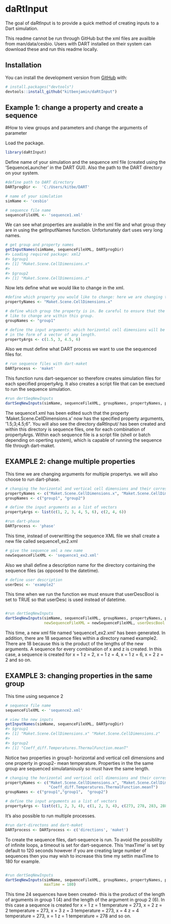 
<!-- README.md is generated from README.Rmd. Please edit that file -->

# daRtInput

<!-- badges: start -->

<!-- badges: end -->

The goal of daRtInput is to provide a quick method of creating inputs to
a Dart simulation.

This readme cannot be run through GitHub but the xml files are availble
from man/data/cesbio. Users with DART installed on their system can
download these and run this readme locally.

## Installation

You can install the development version from
[GitHub](https://github.com/) with:

``` r
# install.packages("devtools")
devtools::install_github("kitbenjamin/daRtInput")
```

## Example 1: change a property and create a sequence

\#How to view groups and parameters and change the arguments of
parameter

Load the package.

``` r
library(daRtInput)
```

Define name of your simulation and the sequence xml file (created using
the ‘SequenceLauncher’ in the DART GUI). Also the path to the DART
directory on your system.

``` r
#define path to DART directory
DARTprogDir <-  'C:/Users/kitbe/DART'

# name of your simulation
simName <- 'cesbio'

# sequence file name
sequenceFileXML <- 'sequence1.xml'
```

We can see what properties are available in the xml file and what group
they are in using the getInputNames function. Unfortunately dart uses
very long names.

``` r
# get group and property names
getInputNames(simName, sequenceFileXML, DARTprogDir)
#> Loading required package: xml2
#> $group1
#> [1] "Maket.Scene.CellDimensions.x"
#> 
#> $group2
#> [1] "Maket.Scene.CellDimensions.z"
```

Now lets define what we would like to change in the
xml.

``` r
#define which property you would like to change: here we are changing the horizontal cell dimensions 
propertyNames <- "Maket.Scene.CellDimensions.x"

# define which group the property is in. Be careful to ensure that the properties you would 
# like to change are within this group.
groupNames <- "group1"

# define the input arguments: which horizontal cell dimensions will be input into the model? This should be 
# in the form of a vector of any length.
propertyArgs <- c(1.5, 3, 4.5, 6)
```

Also we must define what DART process we want to use the sequenced files
for.

``` r
# run sequence files with dart-maket
DARTprocess <- 'maket'
```

This function runs dart-sequencer so therefore creates simulation files
for each specified propertyArg. It also creates a script file that can
be exectued to run the sequence simulation.

``` r
#run dertSeqNewInputs
dartSeqNewInputs(simName, sequenceFileXML, groupNames, propertyNames, propertyArgs, DARTprogDir, DARTprocess)
```

The sequence1.xml has been edited such that the property
‘Maket.Scene.CellDimensions.x’ now has the specified property
arguments, ’1.5;3;4.5;6". You will also see the directory
daRtInput/<datettime> has been created and within this directory is
sequence files, one for each combination of propertyArgs. Within each
sequence file is a script file (shell or batch depending on operting
system), which is capable of running the sequence file through
dart-maket.

## EXAMPLE 2: change multiple properties

This time we are changing arguments for multiple propertys. we will also
choose to run
dart-phase.

``` r
# changing the horizontal and vertical cell dimensions and their corresponding groups
propertyNames <- c("Maket.Scene.CellDimensions.x", "Maket.Scene.CellDimensions.z")
groupNames <- c("group1", "group2")

# define the input arguments as a list of vectors
propertyArgs <- list(c(1, 2, 3, 4, 5, 6), c(2, 4, 6))

#run dart-phase
DARTprocess <- 'phase'
```

This time, instead of overwritting the sequence XML file we shall create
a new file called sequence1\_ex2.xml

``` r
# give the sequence xml a new name
newSequenceFileXML <- 'sequence1_ex2.xml'
```

Also we shall define a description name for the directory containing the
sequence files (as opposed to the datetime).

``` r
# define user description
userDesc <- 'example2'
```

This time when we run the function we must ensure that userDescBool is
set to TRUE so that userDesc is used instead of datetime.

``` r

#run dertSeqNewInputs
dartSeqNewInputs(simName, sequenceFileXML, groupNames, propertyNames, propertyArgs, DARTprogDir, DARTprocess,
                 newSequenceFileXML = newSequenceFileXML, userDescBool = TRUE, userDesc = userDesc)
```

This time, a new xml file named ‘sequence1\_ex2.xml’ has been generated.
In addition, there are 18 sequence files within a directory named
example2. There are 18 because this is the product of the lengths of the
new arguments. A sequence for every combination of x and z is created.
In this case, a sequence is created for x = 1 z = 2, x = 1 z = 4, x = 1
z = 6, x = 2 z = 2 and so on.

## EXAMPLE 3: changing properties in the same group

This time using sequence 2

``` r
# sequence file name
sequenceFileXML <- 'sequence2.xml'
```

``` r
# view the new inputs
getInputNames(simName, sequenceFileXML, DARTprogDir)
#> $group1
#> [1] "Maket.Scene.CellDimensions.x" "Maket.Scene.CellDimensions.z"
#> 
#> $group2
#> [1] "Coeff_diff.Temperatures.ThermalFunction.meanT"
```

Notice two properties in group1- horizontal and vertical cell dimensions
and one property in group2- mean temperature. Properties in the the same
group are sequenced simulataniously so must have the same
length.

``` r
# changing the horizontal and vertical cell dimensions and their corresponding groups
propertyNames <- c("Maket.Scene.CellDimensions.x", "Maket.Scene.CellDimensions.z",
                   "Coeff_diff.Temperatures.ThermalFunction.meanT")
groupNames <- c("group1","group1",  "group2")

# define the input arguments as a list of vectors
propertyArgs <- list(c(1, 2, 3, 4), c(1, 2, 3, 4), c(273, 278, 283, 288, 293, 298))
```

It’s also possible to run multiple processes.

``` r
#run dart-directons and dart-maket
DARTprocess <- DARTprocess <- c('directions', 'maket')
```

To create the sequence files, dart-sequence is run. To avoid the
possiblilty of infinite loops, a timeout is set for dart-sequence. This
‘maxTime’ is set by default to 120 seconds however if you are creating
large number of sequences then you may wish to increase this time my
settin maxTime to 180 for example.

``` r

#run dertSeqNewInputs
dartSeqNewInputs(simName, sequenceFileXML, groupNames, propertyNames, propertyArgs, DARTprogDir, DARTprocess,
                 maxTime = 180)
```

This time 24 sequences have been created- this is the product of the
length of arguments in group 1 (4) and the length of the argument in
group 2 (6). In this case a sequence is created for x = 1 z = 1
temperature = 273, x = 2 z = 2 temperature = 273, x = 3 z = 3
temperature = 273, x = 4 z = 4 temperature = 273, x = 1 z = 1
temperature = 278 and so on.
